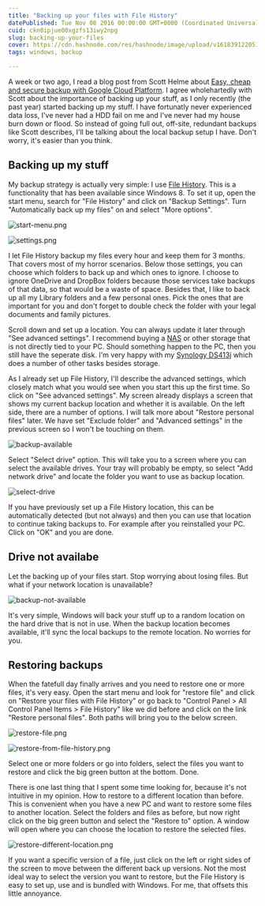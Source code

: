 ```yaml
---
title: "Backing up your files with File History"
datePublished: Tue Nov 08 2016 00:00:00 GMT+0000 (Coordinated Universal Time)
cuid: ckn0ipjue00xgzfs13iwy2npg
slug: backing-up-your-files
cover: https://cdn.hashnode.com/res/hashnode/image/upload/v1618391220513/Ad_QDe0Mw.png
tags: windows, backup

---
```



A week or two ago, I read a blog post from Scott Helme about [Easy, cheap and secure backup with Google Cloud Platform](https://scotthelme.co.uk/easy-cheap-and-secure-backup-with-google-cloud-platform/). I agree wholehartedly with Scott about the importance of backing up your stuff, as I only recently (the past year) started backing up my stuff. I have fortunatly never experienced data loss, I've never had a HDD fail on me and I've never had my house burn down or flood. So instead of going full out, off-site, redundant backups like Scott describes, I'll be talking about the local backup setup I have. Don't worry, it's easier than you think.

## Backing up my stuff

My backup strategy is actually very simple: I use [File History](https://support.microsoft.com/en-us/help/17128/windows-8-file-history). This is a functionality that has been available since Windows 8. To set it up, open the start menu, search for "File History" and click on "Backup Settings". Turn "Automatically back up my files" on and select "More options".

![start-menu.png](https://cdn.hashnode.com/res/hashnode/image/upload/v1618391251775/fwUwrlGAQP.png)

![settings.png](https://cdn.hashnode.com/res/hashnode/image/upload/v1618391262482/dqeMZwgC5.png)

I let File History backup my files every hour and keep them for 3 months. That covers most of my horror scenarios. Below those settings, you can choose which folders to back up and which ones to ignore. I choose to ignore OneDrive and DropBox folders because those services take backups of that data, so that would be a waste of space. Besides that, I like to back up all my Library folders and a few personal ones. Pick the ones that are important for you and don't forget to double check the folder with your legal documents and family pictures.

Scroll down and set up a location. You can always update it later through "See advanced settings". I recommend buying a [NAS](https://en.wikipedia.org/wiki/Nas) or other storage that is not directly tied to your PC. Should something happen to the PC, then you still have the seperate disk. I'm very happy with my [Synology DS413j](https://www.synology.com) which does a number of other tasks besides storage.

As I already set up File History, I'll describe the advanced settings, which closely match what you would see when you start this up the first time. So click on "See advanced settings". My screen already displays a screen that shows my current backup location and whether it is available. On the left side, there are a number of options. I will talk more about "Restore personal files" later. We have set "Exclude folder" and "Advanced settings" in the previous screen so I won't be touching on them.

![backup-available](https://cdn.hashnode.com/res/hashnode/image/upload/v1617380693825/vXDkejALs.png)

Select "Select drive" option. This will take you to a screen where you can select the available drives. Your tray will probably be empty, so select "Add network drive" and locate the folder you want to use as backup location.

![select-drive](https://cdn.hashnode.com/res/hashnode/image/upload/v1617380695292/rf9FAGQI3.png)

If you have previously set up a File History location, this can be automatically detected (but not always) and then you can use that location to continue taking backups to. For example after you reinstalled your PC. Click on "OK" and you are done.

## Drive not availabe

Let the backing up of your files start. Stop worrying about losing files. But what if your network location is unavailable?

![backup-not-available](https://cdn.hashnode.com/res/hashnode/image/upload/v1617380696578/IfU5u_0DY.png)

It's very simple, Windows will back your stuff up to a random location on the hard drive that is not in use. When the backup location becomes available, it'll sync the local backups to the remote location. No worries for you.

## Restoring backups

When the fatefull day finally arrives and you need to restore one or more files, it's very easy. Open the start menu and look for "restore file" and click on "Restore your files with File History" or go back to "Control Panel > All Control Panel Items > File History" like we did before and click on the link "Restore personal files". Both paths will bring you to the below screen.

![restore-file.png](https://cdn.hashnode.com/res/hashnode/image/upload/v1618391280795/h2bkPXEQm.png)

![restore-from-file-history.png](https://cdn.hashnode.com/res/hashnode/image/upload/v1618391295983/JTWPfc3UB.png)

Select one or more folders or go into folders, select the files you want to restore and click the big green button at the bottom. Done.

There is one last thing that I spent some time looking for, because it's not intuitive in my opinion. How to restore to a different location than before. This is convenient when you have a new PC and want to restore some files to another location. Select the folders and files as before, but now right click on the big green button and select the "Restore to" option. A window will open where you can choose the location to restore the selected files.

![restore-different-location.png](https://cdn.hashnode.com/res/hashnode/image/upload/v1617380697961/zTopJDIiE.png)

If you want a specific version of a file, just click on the left or right sides of the screen to move between the different back up versions. Not the most ideal way to select the version you want to restore, but the File History is easy to set up, use and is bundled with Windows. For me, that offsets this little annoyance.
